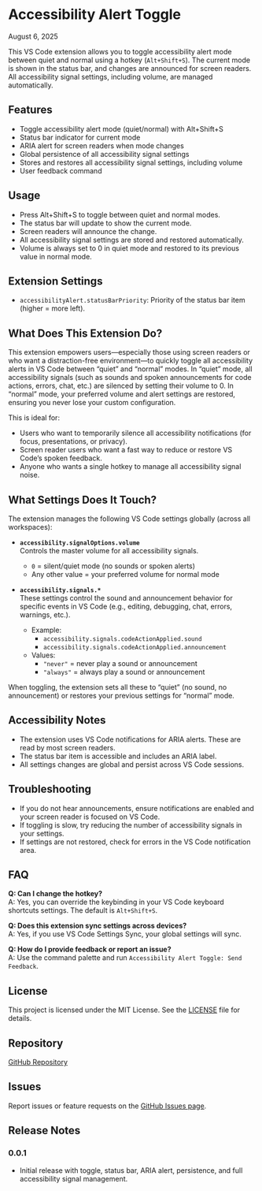 # Accessibility Alert Toggle

August 6, 2025

This VS Code extension allows you to toggle accessibility alert mode between quiet and normal using a hotkey (`Alt+Shift+S`). The current mode is shown in the status bar, and changes are announced for screen readers. All accessibility signal settings, including volume, are managed automatically.

## Features

- Toggle accessibility alert mode (quiet/normal) with Alt+Shift+S
- Status bar indicator for current mode
- ARIA alert for screen readers when mode changes
- Global persistence of all accessibility signal settings
- Stores and restores all accessibility signal settings, including volume
- User feedback command

## Usage

- Press Alt+Shift+S to toggle between quiet and normal modes.
- The status bar will update to show the current mode.
- Screen readers will announce the change.
- All accessibility signal settings are stored and restored automatically.
- Volume is always set to 0 in quiet mode and restored to its previous value in normal mode.

## Extension Settings

- `accessibilityAlert.statusBarPriority`: Priority of the status bar item (higher = more left).

## What Does This Extension Do?

This extension empowers users—especially those using screen readers or who want a distraction-free environment—to quickly toggle all accessibility alerts in VS Code between “quiet” and “normal” modes. In “quiet” mode, all accessibility signals (such as sounds and spoken announcements for code actions, errors, chat, etc.) are silenced by setting their volume to 0. In “normal” mode, your preferred volume and alert settings are restored, ensuring you never lose your custom configuration.

This is ideal for:

- Users who want to temporarily silence all accessibility notifications (for focus, presentations, or privacy).
- Screen reader users who want a fast way to reduce or restore VS Code’s spoken feedback.
- Anyone who wants a single hotkey to manage all accessibility signal noise.

## What Settings Does It Touch?

The extension manages the following VS Code settings globally (across all workspaces):

- **`accessibility.signalOptions.volume`**  
  Controls the master volume for all accessibility signals.

  - `0` = silent/quiet mode (no sounds or spoken alerts)
  - Any other value = your preferred volume for normal mode

- **`accessibility.signals.*`**  
  These settings control the sound and announcement behavior for specific events in VS Code (e.g., editing, debugging, chat, errors, warnings, etc.).
  - Example:
    - `accessibility.signals.codeActionApplied.sound`
    - `accessibility.signals.codeActionApplied.announcement`
  - Values:
    - `"never"` = never play a sound or announcement
    - `"always"` = always play a sound or announcement

When toggling, the extension sets all these to “quiet” (no sound, no announcement) or restores your previous settings for “normal” mode.

## Accessibility Notes

- The extension uses VS Code notifications for ARIA alerts. These are read by most screen readers.
- The status bar item is accessible and includes an ARIA label.
- All settings changes are global and persist across VS Code sessions.

## Troubleshooting

- If you do not hear announcements, ensure notifications are enabled and your screen reader is focused on VS Code.
- If toggling is slow, try reducing the number of accessibility signals in your settings.
- If settings are not restored, check for errors in the VS Code notification area.

## FAQ

**Q: Can I change the hotkey?**  
A: Yes, you can override the keybinding in your VS Code keyboard shortcuts settings. The default is `Alt+Shift+S`.

**Q: Does this extension sync settings across devices?**  
A: Yes, if you use VS Code Settings Sync, your global settings will sync.

**Q: How do I provide feedback or report an issue?**  
A: Use the command palette and run `Accessibility Alert Toggle: Send Feedback`.

## License

This project is licensed under the MIT License. See the [LICENSE](LICENSE) file for details.

## Repository

[GitHub Repository](https://github.com/accesswatch/aa_toggle)

## Issues

Report issues or feature requests on the [GitHub Issues page](https://github.com/accesswatch/aa_toggle/issues).

## Release Notes

### 0.0.1

- Initial release with toggle, status bar, ARIA alert, persistence, and full accessibility signal management.
